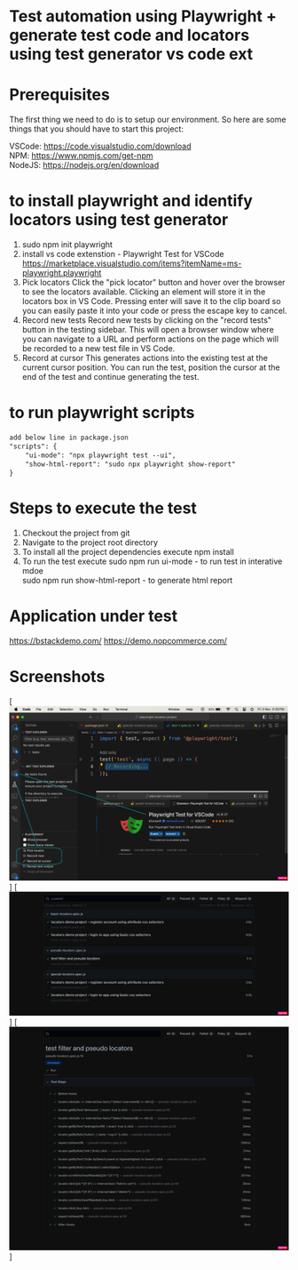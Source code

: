 # Test automation using Playwright + generate test code and locators using test generator vs code ext  

# Prerequisites

The first thing we need to do is to setup our environment. So here are some things that you should have to start this project:

VSCode: https://code.visualstudio.com/download </br>
NPM: https://www.npmjs.com/get-npm </br>
NodeJS: https://nodejs.org/en/download

# to install playwright and identify locators using test generator  
1.  sudo npm init playwright
2.  install vs code extenstion - Playwright Test for VSCode
	https://marketplace.visualstudio.com/items?itemName=ms-playwright.playwright
3.  Pick locators
    Click the "pick locator" button and hover over the browser to see the locators available. Clicking an element will store it in the locators box in VS Code. Pressing enter will save it to the clip board so you can easily paste it into your code or press the escape key to cancel.
4.  Record new tests
    Record new tests by clicking on the "record tests" button in the testing sidebar. This will open a browser window where you can navigate to a URL and perform actions on the page which will be recorded to a new test file in VS Code.
5.  Record at cursor
    This generates actions into the existing test at the current cursor position. You can run the test, position the cursor at the end of the test and continue generating the test.   	 

# to run playwright scripts 
    add below line in package.json 
	"scripts": {
		"ui-mode": "npx playwright test --ui",
		"show-html-report": "sudo npx playwright show-report"
	}

# Steps to execute the test

1. Checkout the project from git
2. Navigate to the project root directory
3. To install all the project dependencies execute 
    npm install
4. To run the test execute
    sudo npm run ui-mode - to run test in interative mdoe  
    sudo npm run show-html-report - to generate html report 
    
 # Application under test 
   https://bstackdemo.com/ 
   https://demo.nopcommerce.com/

 # Screenshots
[![Test code](https://github.com/alagamai/Playwright-Locators-Demo/blob/master/images/generate-test-code.png)]
[![HTML report](https://github.com/alagamai/Playwright-Locators-Demo/blob/master/images/report.png)]
[![HTML detailed report](https://github.com/alagamai/Playwright-Locators-Demo/blob/master/images/report1.png)]

